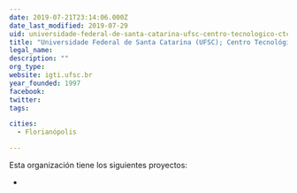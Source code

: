 ```yaml
---
date: 2019-07-21T23:14:06.000Z
date_last_modified: 2019-07-29
uid: universidade-federal-de-santa-catarina-ufsc-centro-tecnologico-ctc-departamento-de-engenharia-e-gestão-do-conhecimento-degc-nucleo-de-estudos-em-inteligencia-gestão-e-tecnologias-para-inovacão-igti
title: "Universidade Federal de Santa Catarina (UFSC); Centro Tecnológico (CTC); Departamento de Engenharia e Gestão do Conhecimento (dEGC); Núcleo de Estudos em Inteligência, Gestão e Tecnologias para Inovação (IGTI)"
legal_name: 
description: ""
org_type: 
website: igti.ufsc.br
year_founded: 1997
facebook: 
twitter: 
tags:

cities: 
  - Florianópolis

---
```


Esta organización tiene los siguientes proyectos:

- [](/proyectos/sistema-de-gestão-de-ideias-para-seguranca-publica)
